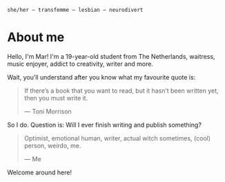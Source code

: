 `she/her — transfemme — lesbian — neurodivert`
# About me
Hello, I'm Mar! I'm a 19-year-old student from The Netherlands, waitress, music enjoyer, addict to creativity, writer and more.

Wait, you'll understand after you know what my favourite quote is:

> If there’s a book that you want to read, but it hasn’t been written yet, then you must write it.
> 
> ― Toni Morrison

So I do. Question is: Will I ever finish writing and publish something?

> Optimist, emotional human, writer, actual witch sometimes, (cool) person, weirdo, me.
> 
> ― Me

Welcome around here!